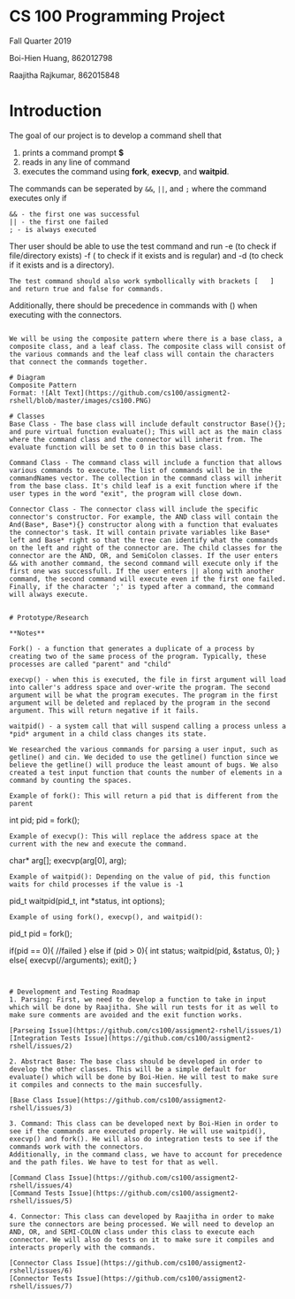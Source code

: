 # CS 100 Programming Project

Fall Quarter 2019

Boi-Hien Huang, 862012798

Raajitha Rajkumar, 862015848

# Introduction
The goal of our project is to develop a command shell that
1. prints a command prompt **$**
2. reads in any line of command
3. executes the command using **fork**, **execvp**, and **waitpid**. 

The commands can be seperated by ```&&```, ```||```, and ```;``` where the command executes only if
```
&& - the first one was successful
|| - the first one failed
; - is always executed 
```
Ther user should be able to use the test command and run -e (to check if file/directory exists) -f ( to check if it exists and is regular) and -d (to check if it exists and is a directory).
```
The test command should also work symbollically with brackets [   ] and return true and false for commands.
```
Additionally, there should be precedence in commands with () when executing with the connectors.
```

We will be using the composite pattern where there is a base class, a composite class, and a leaf class. The composite class will consist of the various commands and the leaf class will contain the characters that connect the commands together. 

# Diagram
Composite Pattern
Format: ![Alt Text](https://github.com/cs100/assigment2-rshell/blob/master/images/cs100.PNG)

# Classes
Base Class - The base class will include default constructor Base(){}; and pure virtual function evaluate(); This will act as the main class where the command class and the connector will inherit from. The evaluate function will be set to 0 in this base class. 

Command Class - The command class will include a function that allows various commands to execute. The list of commands will be in the commandNames vector. The collection in the command class will inherit from the base class. It's child leaf is a exit function where if the user types in the word "exit", the program will close down.

Connector Class - The connector class will include the specific connector's constructor. For example, the AND class will contain the And(Base*, Base*){} constructor along with a function that evaluates the connector's task. It will contain private variables like Base* left and Base* right so that the tree can identify what the commands on the left and right of the connector are. The child classes for the connector are the AND, OR, and SemiColon classes. If the user enters && with another command, the second command will execute only if the first one was successfull. If the user enters || along with another command, the second command will execute even if the first one failed. Finally, if the character ';' is typed after a command, the command will always execute. 


# Prototype/Research

**Notes**

Fork() - a function that generates a duplicate of a process by creating two of the same process of the program. Typically, these processes are called "parent" and "child"

execvp() - when this is executed, the file in first argument will load into caller's address space and over-write the program. The second argument will be what the program executes. The program in the first argument will be deleted and replaced by the program in the second argument. This will return negative if it fails. 

waitpid() - a system call that will suspend calling a process unless a *pid* argument in a child class changes its state. 

We researched the various commands for parsing a user input, such as getline() and cin. We decided to use the getline() function since we believe the getline() will produce the least amount of bugs. We also created a test input function that counts the number of elements in a command by counting the spaces. 

Example of fork(): This will return a pid that is different from the parent 
```
int pid;
pid = fork();
```
Example of execvp(): This will replace the address space at the current with the new and execute the command. 
```
char* arg[];
execvp(arg[0], arg);
```
Example of waitpid(): Depending on the value of pid, this function waits for child processes if the value is -1
```
pid_t waitpid(pid_t, int *status, int options);
```
Example of using fork(), execvp(), and waitpid():
```
pid_t pid = fork();

if(pid == 0){
 //failed
}
else if (pid > 0){
 int status;
  waitpid(pid, &status, 0);
}
else{
 execvp(//arguments);
 exit();
}
```


# Development and Testing Roadmap
1. Parsing: First, we need to develop a function to take in input which will be done by Raajitha. She will run tests for it as well to make sure comments are avoided and the exit function works. 

[Parseing Issue](https://github.com/cs100/assigment2-rshell/issues/1)
[Integration Tests Issue](https://github.com/cs100/assigment2-rshell/issues/2)

2. Abstract Base: The base class should be developed in order to develop the other classes. This will be a simple default for evaluate() which will be done by Boi-Hien. He will test to make sure it compiles and connects to the main succesfully.

[Base Class Issue](https://github.com/cs100/assigment2-rshell/issues/3) 

3. Command: This class can be developed next by Boi-Hien in order to see if the commands are executed properly. He will use waitpid(), execvp() and fork(). He will also do integration tests to see if the commands work with the connectors.
Additionally, in the command class, we have to account for precedence and the path files. We have to test for that as well. 

[Command Class Issue](https://github.com/cs100/assigment2-rshell/issues/4)
[Command Tests Issue](https://github.com/cs100/assigment2-rshell/issues/5)
 
4. Connector: This class can developed by Raajitha in order to make sure the connectors are being processed. We will need to develop an AND, OR, and SEMI-COLON class under this class to execute each connector. We will also do tests on it to make sure it compiles and interacts properly with the commands. 

[Connector Class Issue](https://github.com/cs100/assigment2-rshell/issues/6)
[Connector Tests Issue](https://github.com/cs100/assigment2-rshell/issues/7) 
